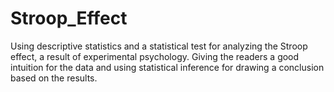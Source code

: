 # Stroop_Effect
Using descriptive statistics and a statistical test for analyzing the Stroop effect, a result of experimental psychology.
Giving the readers a good intuition for the data and using statistical inference for drawing a conclusion based on the results.
